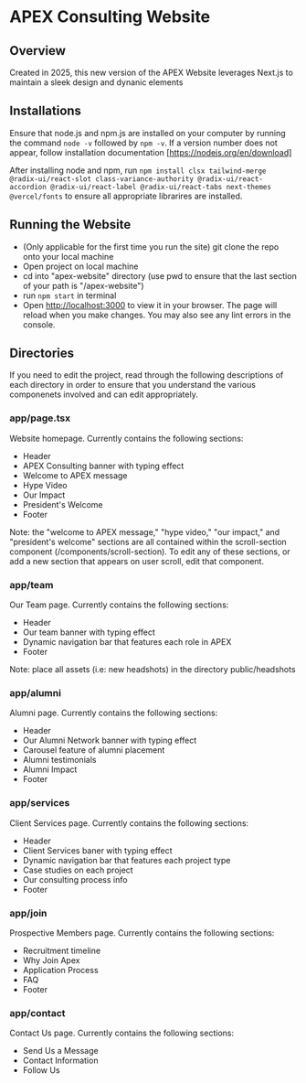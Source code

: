 # APEX Consulting Website
## Overview

Created in 2025, this new version of the APEX Website leverages Next.js to maintain a sleek design and dynanic elements

## Installations

Ensure that node.js and npm.js are installed on your computer by running the command `node -v` followed by `npm -v`. If a version number does not appear, follow installation documentation [https://nodejs.org/en/download]

After installing node and npm, run `npm install clsx tailwind-merge @radix-ui/react-slot class-variance-authority @radix-ui/react-accordion @radix-ui/react-label @radix-ui/react-tabs next-themes @vercel/fonts` to ensure all appropriate librarires are installed.


## Running the Website
- (Only applicable for the first time you run the site) git clone the repo onto your local machine
- Open project on local machine 
- cd into "apex-website" directory (use pwd to ensure that the last section of your path is "/apex-website")
- run `npm start` in terminal
- Open [http://localhost:3000](http://localhost:3000) to view it in your browser. The page will reload when you make changes. You may also see any lint errors in the console.

## Directories

If you need to edit the project, read through the following descriptions of each directory in order to ensure that you understand the various componenets involved and can edit appropriately.  

### app/page.tsx

Website homepage. Currently contains the following sections: 
- Header
- APEX Consulting banner with typing effect
- Welcome to APEX message
- Hype Video
- Our Impact
- President's Welcome
- Footer

Note: the "welcome to APEX message," "hype video," "our impact," and "president's welcome" sections are all contained within the scroll-section component (/components/scroll-section). To edit any of these sections, or add a new section that appears on user scroll, edit that component. 

### app/team
Our Team page. Currently contains the following sections:
- Header
- Our team banner with typing effect
- Dynamic navigation bar that features each role in APEX
- Footer

Note: place all assets (i.e: new headshots) in the directory public/headshots

### app/alumni
Alumni page. Currently contains the following sections:
- Header
- Our Alumni Network banner with typing effect
- Carousel feature of alumni placement
- Alumni testimonials
- Alumni Impact
- Footer

### app/services
Client Services page. Currently contains the following sections:
- Header
- Client Services baner with typing effect
- Dynamic navigation bar that features each project type
- Case studies on each project
- Our consulting process info
- Footer

### app/join
Prospective Members page. Currently contains the following sections:
- Recruitment timeline
- Why Join Apex
- Application Process
- FAQ 
- Footer

### app/contact
Contact Us page. Currently contains the following sections: 
- Send Us a Message
- Contact Information
- Follow Us
